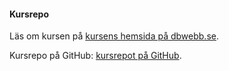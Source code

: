 #### Kursrepo

Läs om kursen på [kursens hemsida på dbwebb.se](https://dbwebb.se/kurser/design-v2).

Kursrepo på GitHub: [kursrepot på GitHub](https://github.com/dbwebb-se/design).
